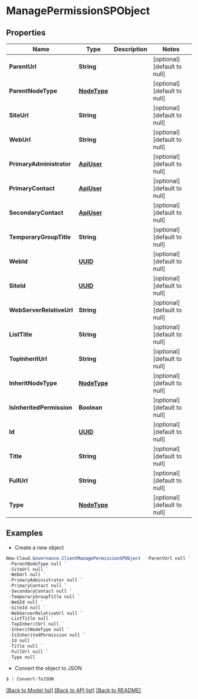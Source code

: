 # ManagePermissionSPObject
## Properties

Name | Type | Description | Notes
------------ | ------------- | ------------- | -------------
**ParentUrl** | **String** |  | [optional] [default to null]
**ParentNodeType** | [**NodeType**](NodeType.md) |  | [optional] [default to null]
**SiteUrl** | **String** |  | [optional] [default to null]
**WebUrl** | **String** |  | [optional] [default to null]
**PrimaryAdministrator** | [**ApiUser**](ApiUser.md) |  | [optional] [default to null]
**PrimaryContact** | [**ApiUser**](ApiUser.md) |  | [optional] [default to null]
**SecondaryContact** | [**ApiUser**](ApiUser.md) |  | [optional] [default to null]
**TemporaryGroupTitle** | **String** |  | [optional] [default to null]
**WebId** | [**UUID**](UUID.md) |  | [optional] [default to null]
**SiteId** | [**UUID**](UUID.md) |  | [optional] [default to null]
**WebServerRelativeUrl** | **String** |  | [optional] [default to null]
**ListTitle** | **String** |  | [optional] [default to null]
**TopInheritUrl** | **String** |  | [optional] [default to null]
**InheritNodeType** | [**NodeType**](NodeType.md) |  | [optional] [default to null]
**IsInheritedPermission** | **Boolean** |  | [optional] [default to null]
**Id** | [**UUID**](UUID.md) |  | [optional] [default to null]
**Title** | **String** |  | [optional] [default to null]
**FullUrl** | **String** |  | [optional] [default to null]
**Type** | [**NodeType**](NodeType.md) |  | [optional] [default to null]

## Examples

- Create a new object
```powershell
New-Cloud.Governance.ClientManagePermissionSPObject  -ParentUrl null `
 -ParentNodeType null `
 -SiteUrl null `
 -WebUrl null `
 -PrimaryAdministrator null `
 -PrimaryContact null `
 -SecondaryContact null `
 -TemporaryGroupTitle null `
 -WebId null `
 -SiteId null `
 -WebServerRelativeUrl null `
 -ListTitle null `
 -TopInheritUrl null `
 -InheritNodeType null `
 -IsInheritedPermission null `
 -Id null `
 -Title null `
 -FullUrl null `
 -Type null
```

- Convert the object to JSON
```powershell
$ | Convert-ToJSON
```


[[Back to Model list]](../README.md#documentation-for-models) [[Back to API list]](../README.md#documentation-for-api-endpoints) [[Back to README]](../README.md)

